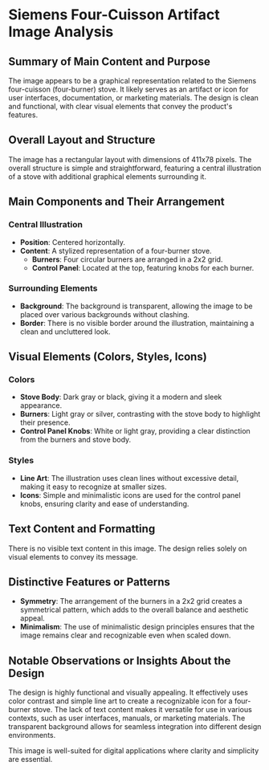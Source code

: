 # Siemens Four-Cuisson Artifact Image Analysis

## Summary of Main Content and Purpose
The image appears to be a graphical representation related to the Siemens four-cuisson (four-burner) stove. It likely serves as an artifact or icon for user interfaces, documentation, or marketing materials. The design is clean and functional, with clear visual elements that convey the product's features.

## Overall Layout and Structure
The image has a rectangular layout with dimensions of 411x78 pixels. The overall structure is simple and straightforward, featuring a central illustration of a stove with additional graphical elements surrounding it.

## Main Components and Their Arrangement

### Central Illustration
- **Position**: Centered horizontally.
- **Content**: A stylized representation of a four-burner stove.
  - **Burners**: Four circular burners are arranged in a 2x2 grid.
  - **Control Panel**: Located at the top, featuring knobs for each burner.

### Surrounding Elements
- **Background**: The background is transparent, allowing the image to be placed over various backgrounds without clashing.
- **Border**: There is no visible border around the illustration, maintaining a clean and uncluttered look.

## Visual Elements (Colors, Styles, Icons)

### Colors
- **Stove Body**: Dark gray or black, giving it a modern and sleek appearance.
- **Burners**: Light gray or silver, contrasting with the stove body to highlight their presence.
- **Control Panel Knobs**: White or light gray, providing a clear distinction from the burners and stove body.

### Styles
- **Line Art**: The illustration uses clean lines without excessive detail, making it easy to recognize at smaller sizes.
- **Icons**: Simple and minimalistic icons are used for the control panel knobs, ensuring clarity and ease of understanding.

## Text Content and Formatting

There is no visible text content in this image. The design relies solely on visual elements to convey its message.

## Distinctive Features or Patterns
- **Symmetry**: The arrangement of the burners in a 2x2 grid creates a symmetrical pattern, which adds to the overall balance and aesthetic appeal.
- **Minimalism**: The use of minimalistic design principles ensures that the image remains clear and recognizable even when scaled down.

## Notable Observations or Insights About the Design
The design is highly functional and visually appealing. It effectively uses color contrast and simple line art to create a recognizable icon for a four-burner stove. The lack of text content makes it versatile for use in various contexts, such as user interfaces, manuals, or marketing materials. The transparent background allows for seamless integration into different design environments.

This image is well-suited for digital applications where clarity and simplicity are essential.
